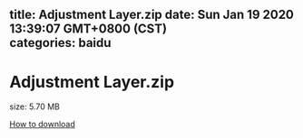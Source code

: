
title: Adjustment Layer.zip
date: Sun Jan 19 2020 13:39:07 GMT+0800 (CST)    
categories: baidu
---

# Adjustment Layer.zip
size: 5.70 MB
 
 

[How to download](https://bpcam.bemobtrk.com/go/2ceec3aa-1ca2-46d6-b9ff-aaa5c184517c?jno=4879)